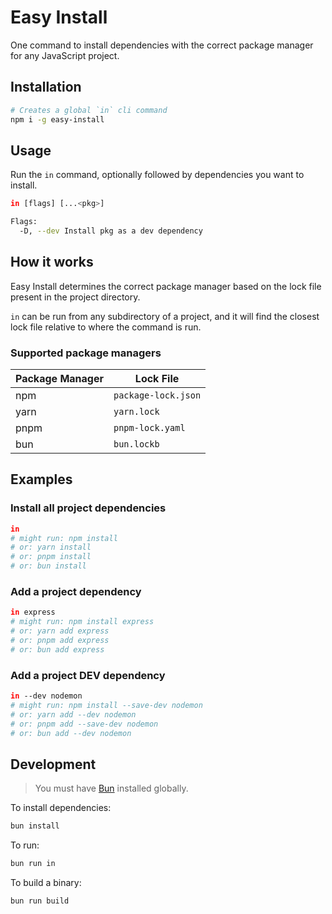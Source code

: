 # Easy Install

One command to install dependencies with the correct package manager for any JavaScript project.

## Installation

```bash
# Creates a global `in` cli command
npm i -g easy-install
```

## Usage

Run the `in` command, optionally followed by dependencies you want to install.

```bash
in [flags] [...<pkg>]
```

```bash
Flags:
  -D, --dev Install pkg as a dev dependency
```

## How it works

Easy Install determines the correct package manager based on the lock file present in the project directory.

`in` can be run from any subdirectory of a project, and it will find the closest lock file relative to where the command is run.

### Supported package managers

| Package Manager | Lock File           |
| --------------- | ------------------- |
| npm             | `package-lock.json` |
| yarn            | `yarn.lock`         |
| pnpm            | `pnpm-lock.yaml`    |
| bun             | `bun.lockb`         |

## Examples

### Install all project dependencies

```bash
in
# might run: npm install
# or: yarn install
# or: pnpm install
# or: bun install
```

### Add a project dependency

```bash
in express
# might run: npm install express
# or: yarn add express
# or: pnpm add express
# or: bun add express
```

### Add a project DEV dependency

```bash
in --dev nodemon
# might run: npm install --save-dev nodemon
# or: yarn add --dev nodemon
# or: pnpm add --save-dev nodemon
# or: bun add --dev nodemon
```

## Development

> You must have [Bun](https://bun.sh/docs/installation) installed globally.

To install dependencies:

```bash
bun install
```

To run:

```bash
bun run in
```

To build a binary:

```bash
bun run build
```
